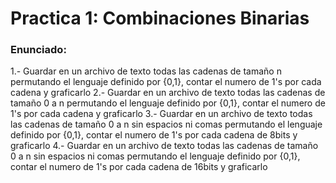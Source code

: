 # Practica 1: Combinaciones Binarias

### Enunciado:
1.- Guardar en un archivo de texto todas las cadenas de tamaño n permutando el lenguaje definido por {0,1}, contar el numero de 1's por cada cadena y graficarlo
2.- Guardar en un archivo de texto todas las cadenas de tamaño 0 a n permutando el lenguaje definido por {0,1}, contar el numero de 1's por cada cadena y graficarlo
3.- Guardar en un archivo de texto todas las cadenas de tamaño 0 a n sin espacios ni comas permutando el lenguaje definido por {0,1}, contar el numero de 1's por cada cadena de 8bits y graficarlo
4.- Guardar en un archivo de texto todas las cadenas de tamaño 0 a n sin espacios ni comas permutando el lenguaje definido por {0,1}, contar el numero de 1's por cada cadena de 16bits y graficarlo